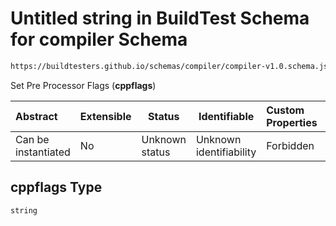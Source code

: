 # Untitled string in BuildTest Schema for compiler Schema

```txt
https://buildtesters.github.io/schemas/compiler/compiler-v1.0.schema.json#/properties/build/properties/cppflags
```

Set Pre Processor Flags (**cppflags**)


| Abstract            | Extensible | Status         | Identifiable            | Custom Properties | Additional Properties | Access Restrictions | Defined In                                                                                |
| :------------------ | ---------- | -------------- | ----------------------- | :---------------- | --------------------- | ------------------- | ----------------------------------------------------------------------------------------- |
| Can be instantiated | No         | Unknown status | Unknown identifiability | Forbidden         | Allowed               | none                | [compiler-v1.0.schema.json\*](../../out/compiler-v1.0.schema.json "open original schema") |

## cppflags Type

`string`
